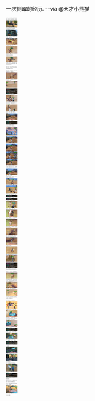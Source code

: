 一次倒霉的经历. --via @天才小熊猫

![bea9939522dc4714ba949ff9fd760544.png](https://raw.githubusercontent.com/wxlzmt/cdn1/master/ext/qw/groups/10048/bea9939522dc4714ba949ff9fd760544.png)
